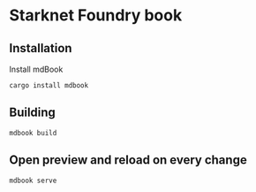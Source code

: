 # Starknet Foundry book

## Installation

Install mdBook 

```shell
cargo install mdbook
```

## Building

```shell
mdbook build
```

## Open preview and reload on every change

```shell
mdbook serve
```
